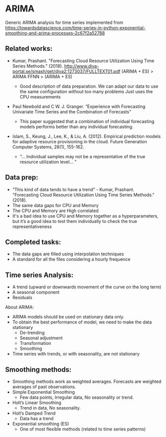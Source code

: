 # ARIMA
Generic ARIMA analysis for time series implemented from https://towardsdatascience.com/time-series-in-python-exponential-smoothing-and-arima-processes-2c67f2a52788

## Related works:

* Kumar, Prashant. "Forecasting Cloud Resource Utilization Using Time Series Methods." (2018). http://www.diva-portal.se/smash/get/diva2:1273037/FULLTEXT01.pdf
(ARIMA + ES) > ARIMA
 FFNN > (ARIMA + ES)
  * Good description of data preparation. We can adapt our data to use the same configuration without too many problems
Just uses the CPU measurements

* Paul Newbold and C W. J. Granger. “Experience with Forecasting Univariate Time Series and the Combination of Forecasts”
  * This paper suggested that a combination of individual forecasting models performs better than any individual forecasting.

* Islam, S., Keung, J., Lee, K., & Liu, A. (2012). Empirical prediction models for adaptive resource provisioning in the cloud. Future Generation Computer Systems, 28(1), 155-162.
  * “... Individual samples may not be a representative of the true resource utilization level… ”

## Data prep:

* “This kind of data tends to have a trend” - Kumar, Prashant. "Forecasting Cloud Resource Utilization Using Time Series Methods." (2018).
* The same data gaps for CPU and Memory
* The CPU and Memory are High correlated
* It's a bad idea to use CPU and Memory together as a hyperparameters, but it’s a good idea to test them individually to check the true representativeness

## Completed tasks:
* The data gaps are filled using interpolation techniques 
* A standard  for all the files considering a hourly frequence

## Time series Analysis:

* A trend (upward or downwards movement of the curve on the long term)
* A seasonal component
* Residuals

About ARIMA:
* ARIMA models should be used on stationary data only. 
* To obtain the best performance of model, we need to make the data stationary
  * De-trending
  * Seasonal adjustment
  * Transformation
  * Smoothing
* Time series with trends, or with seasonality, are not stationary


## Smoothing methods:
* Smoothing methods work as weighted averages. Forecasts are weighted averages of past observations. 
* Simple Exponential Smoothing
  * Few data points, Irregular data, No seasonality or trend.
* Holt’s Linear Smoothing
  * Trend in data, No seasonality.
* Holt’s Damped Trend
  * Data has a trend
* Exponential smoothing (ES)
  * One of most flexible methods (related to time series patterns)

